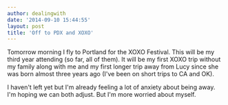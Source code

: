 ```yaml
---
author: dealingwith
date: '2014-09-10 15:44:55'
layout: post
title: 'Off to PDX and XOXO'
---
```


Tomorrow morning I fly to Portland for the XOXO Festival. This will be my third year attending (so far, all of them). It will be my first XOXO trip without my family along with me and my first longer trip away from Lucy since she was born almost three years ago (I've been on short trips to CA and OK). 

I haven't left yet but I'm already feeling a lot of anxiety about being away. I'm hoping we can both adjust. But I'm more worried about myself.
